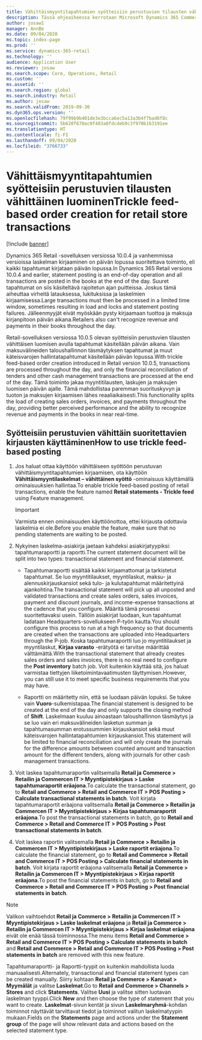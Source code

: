 ```yaml
---
title: Vähittäismyyntitapahtumien syötteisiin perustuvien tilausten vähittäinen luominen
description: Tässä ohjeaiheessa kerrotaan Microsoft Dynamics 365 Commerce -sovelluksen tapahtumien syötteisiin perustuvien tilausten vähittäisestä luomisesta.
author: josaw1
manager: AnnBe
ms.date: 09/04/2020
ms.topic: index-page
ms.prod: ''
ms.service: dynamics-365-retail
ms.technology: ''
audience: Application User
ms.reviewer: josaw
ms.search.scope: Core, Operations, Retail
ms.custom: ''
ms.assetid: ''
ms.search.region: global
ms.search.industry: Retail
ms.author: josaw
ms.search.validFrom: 2019-09-30
ms.dyn365.ops.version: ''
ms.openlocfilehash: 79f99b9b401de3e3bcca6ec5a13a3b4f7bad6f8c
ms.sourcegitcommit: 5b620f670ac0f403a0fdcdeb9c3f970b163191ee
ms.translationtype: HT
ms.contentlocale: fi-FI
ms.lasthandoff: 09/04/2020
ms.locfileid: "3766733"
---
```

# <a name="trickle-feed-based-order-creation-for-retail-store-transactions"></a><span data-ttu-id="5a619-103">Vähittäismyyntitapahtumien syötteisiin perustuvien tilausten vähittäinen luominen</span><span class="sxs-lookup"><span data-stu-id="5a619-103">Trickle feed-based order creation for retail store transactions</span></span>

[!include [banner](includes/banner.md)]

<span data-ttu-id="5a619-104">Dynamics 365 Retail -sovelluksen versiossa 10.0.4 ja vanhemmissa versioissa laskelman kirjaaminen on päivän lopussa suoritettava toiminto, eli kaikki tapahtumat kirjataan päivän lopussa.</span><span class="sxs-lookup"><span data-stu-id="5a619-104">In Dynamics 365 Retail versions 10.0.4 and earlier, statement posting is an end-of-day operation and all transactions are posted in the books at the end of the day.</span></span> <span data-ttu-id="5a619-105">Suuret tapahtumat on siis käsiteltävä rajoitetun ajan puitteissa. Joskus tämä aiheuttaa virheitä latauksessa, lukituksissa ja laskelmien kirjaamisessa.</span><span class="sxs-lookup"><span data-stu-id="5a619-105">Large transactions must then be processed in a limited time window, sometimes resulting in load and locks and statement posting failures.</span></span> <span data-ttu-id="5a619-106">Jälleenmyyjät eivät myöskään pysty kirjaamaan tuottoa ja maksuja kirjanpitoon päivän aikana.</span><span class="sxs-lookup"><span data-stu-id="5a619-106">Retailers also can't recognize revenue and payments in their books throughout the day.</span></span>

<span data-ttu-id="5a619-107">Retail-sovelluksen versiossa 10.0.5 olevan syötteisiin perustuvien tilausten vähittäisen luomisen avulla tapahtumat käsitellään päivän aikana. Vain maksuvälineiden taloushallinnon täsmäytyksen tapahtumat ja muut käteisvarojen hallintatapahtumat käsitellään päivän lopussa.</span><span class="sxs-lookup"><span data-stu-id="5a619-107">With trickle feed-based order creation introduced in Retail version 10.0.5, transactions are processed throughout the day, and only the financial reconciliation of tenders and other cash management transactions are processed at the end of the day.</span></span> <span data-ttu-id="5a619-108">Tämä toiminto jakaa myyntitilausten, laskujen ja maksujen luomisen päivän ajalle. Tämä mahdollistaa paremman suorituskyvyn ja tuoton ja maksujen kirjaamisen lähes reaaliaikaisesti.</span><span class="sxs-lookup"><span data-stu-id="5a619-108">This functionality splits the load of creating sales orders, invoices, and payments throughout the day, providing better perceived performance and the ability to recognize revenue and payments in the books in near real-time.</span></span> 


## <a name="how-to-use-trickle-feed-based-posting"></a><span data-ttu-id="5a619-109">Syötteisiin perustuvien vähittäin suoritettavien kirjausten käyttäminen</span><span class="sxs-lookup"><span data-stu-id="5a619-109">How to use trickle feed-based posting</span></span>
  
1. <span data-ttu-id="5a619-110">Jos haluat ottaa käyttöön vähittäiseen syöttöön perustuvan vähittäismyyntitapahtumien kirjaamisen, ota käyttöön **Vähittäismyyntilaskelmat – vähittäinen syöttö** -ominaisuus käyttämällä ominaisuuksien hallintaa.</span><span class="sxs-lookup"><span data-stu-id="5a619-110">To enable trickle feed-based posting of retail transactions, enable the feature named **Retail statements - Trickle feed** using Feature management.</span></span>

    > [!IMPORTANT]
    > <span data-ttu-id="5a619-111">Varmista ennen ominaisuuden käyttöönottoa, ettei kirjausta odottavia laskelmia ei ole.</span><span class="sxs-lookup"><span data-stu-id="5a619-111">Before you enable the feature, make sure that no pending statements are waiting to be posted.</span></span>

2. <span data-ttu-id="5a619-112">Nykyinen laskelma-asiakirja jaetaan kahdeksi asiakirjatyypiksi: tapahtumaraportti ja raportti.</span><span class="sxs-lookup"><span data-stu-id="5a619-112">The current statement document will be split into two types: transactional statement and financial statement.</span></span>

      - <span data-ttu-id="5a619-113">Tapahtumaraportti sisältää kaikki kirjaamattomat ja tarkistetut tapahtumat. Se luo myyntitilaukset, myyntilaskut, maksu- ja alennuskirjauskansiot sekä tulo- ja kulutapahtumat määritettyinä ajankohtina.</span><span class="sxs-lookup"><span data-stu-id="5a619-113">The transactional statement will pick up all unposted and validated transactions and create sales orders, sales invoices, payment and discount journals, and income-expense transactions at the cadence that you configure.</span></span> <span data-ttu-id="5a619-114">Määritä tämä prosessi suoritettavaksi usein. Tällöin asiakirjat luodaan, kun tapahtumat ladataan Headquarters-sovellukseen P-työn kautta.</span><span class="sxs-lookup"><span data-stu-id="5a619-114">You should configure this process to run at a high frequency so that documents are created when the transactions are uploaded into Headquarters through the P-job.</span></span> <span data-ttu-id="5a619-115">Koska tapahtumaraportti luo jo myyntitilaukset ja myyntilaskut, **Kirjaa varasto** -erätyötä ei tarvitse määrittää välttämättä.</span><span class="sxs-lookup"><span data-stu-id="5a619-115">With the transactional statement that already creates sales orders and sales invoices, there is no real need to configure the **Post inventory** batch job.</span></span> <span data-ttu-id="5a619-116">Voit kuitenkin käyttää sitä, jos haluat varmistaa tiettyjen liiketoimintavaatimusten täyttymisen.</span><span class="sxs-lookup"><span data-stu-id="5a619-116">However, you can still use it to meet specific business requirements that you may have.</span></span>  
      
     - <span data-ttu-id="5a619-117">Raportti on määritetty niin, että se luodaan päivän lopuksi. Se tukee vain **Vuoro**-sulkemistapaa.</span><span class="sxs-lookup"><span data-stu-id="5a619-117">The financial statement is designed to be created at the end of the day and only supports the closing method of **Shift**.</span></span> <span data-ttu-id="5a619-118">Laskelmaan kuuluu ainoastaan taloushallinnon täsmäytys ja se luo vain eri maksuvälineiden lasketun summan ja tapahtumasumman erotussummien kirjauskansiot sekä muut käteisvarojen hallintatapahtumien kirjauskansiot.</span><span class="sxs-lookup"><span data-stu-id="5a619-118">This statement will be limited to financial reconciliation and will only create the journals for the difference amounts between counted amount and transaction amount for the different tenders, along with journals for other cash management transactions.</span></span>   

3. <span data-ttu-id="5a619-119">Voit laskea tapahtumaraportin valitsemalla **Retail ja Commerce > Retailin ja Commercen IT > Myyntipistekirjaus > Laske tapahtumaraportit eräajona**.</span><span class="sxs-lookup"><span data-stu-id="5a619-119">To calculate the transactional statement, go to **Retail and Commerce > Retail and Commerce IT > POS Posting > Calculate transactional statements in batch**.</span></span> <span data-ttu-id="5a619-120">Voit kirjata tapahtumaraportit eräajona valitsemalla **Retail ja Commerce > Retailin ja Commercen IT > Myyntipistekirjaus > Kirjaa tapahtumaraportit eräajona**.</span><span class="sxs-lookup"><span data-stu-id="5a619-120">To post the transactional statements in batch, go to **Retail and Commerce > Retail and Commerce IT > POS Posting > Post transactional statements in batch**.</span></span>

4. <span data-ttu-id="5a619-121">Voit laskea raportin valitsemalla **Retail ja Commerce > Retailin ja Commercen IT > Myyntipistekirjaus > Laske raportit eräajona**.</span><span class="sxs-lookup"><span data-stu-id="5a619-121">To calculate the financial statement, go to **Retail and Commerce > Retail and Commerce IT > POS Posting > Calculate financial statements in batch**.</span></span> <span data-ttu-id="5a619-122">Voit kirjata raportit eräajona valitsemalla **Retail ja Commerce > Retailin ja Commercen IT > Myyntipistekirjaus > Kirjaa raportit eräajona**.</span><span class="sxs-lookup"><span data-stu-id="5a619-122">To post the financial statements in batch, go to **Retail and Commerce > Retail and Commerce IT > POS Posting > Post financial statements in batch**.</span></span>

> [!NOTE]
> <span data-ttu-id="5a619-123">Valikon vaihtoehdot **Retail ja Commerce > Retailin ja Commercen IT > Myyntipistekirjaus > Laske laskelmat eräajona** ja **Retail ja Commerce > Retailin ja Commercen IT > Myyntipistekirjaus > Kirjaa laskelmat eräajona** eivät ole enää tässä toiminnossa.</span><span class="sxs-lookup"><span data-stu-id="5a619-123">The menu items **Retail and Commerce > Retail and Commerce IT > POS Posting > Calculate statements in batch** and **Retail and Commerce > Retail and Commerce IT > POS Posting > Post statements in batch** are removed with this new feature.</span></span>

<span data-ttu-id="5a619-124">Tapahtumaraportti- ja Raportti-tyypit on kuitenkin mahdollista luoda manuaalisesti.</span><span class="sxs-lookup"><span data-stu-id="5a619-124">Alternately, transactional and financial statement types can be created manually.</span></span> <span data-ttu-id="5a619-125">Siirry kohtaan **Retail ja Commerce > Kanavat > Myymälät** ja valitse **Laskelmat**.</span><span class="sxs-lookup"><span data-stu-id="5a619-125">Go to **Retail and Commerce > Channels > Stores** and click **Statements**.</span></span> <span data-ttu-id="5a619-126">Valitse **Uusi** ja valitse sitten luotavan laskelman tyyppi.</span><span class="sxs-lookup"><span data-stu-id="5a619-126">Click **New** and then choose the type of statement that you want to create.</span></span> <span data-ttu-id="5a619-127">**Laskelmat**-sivun kentät ja sivun **Laskelmaryhmä**-kohdan toiminnot näyttävät tarvittavat tiedot ja toiminnot valitun laskelmatyypin mukaan.</span><span class="sxs-lookup"><span data-stu-id="5a619-127">Fields on the **Statements** page and actions under the **Statement group** of the page will show relevant data and actions based on the selected statement type.</span></span>
